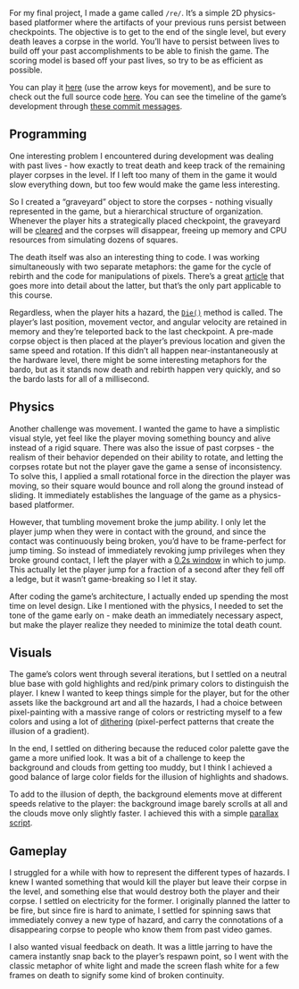 For my final project, I made a game called `/re/`. It’s a simple 2D physics-based platformer where the artifacts of your previous runs persist between checkpoints. The objective is to get to the end of the single level, but every death leaves a corpse in the world. You’ll have to persist between lives to build off your past accomplishments to be able to finish the game. The scoring model is based off your past lives, so try to be as efficient as possible. 

You can play it [here](http://adriangarza.github.io/re/) (use the arrow keys for movement), and be sure to check out the full source code [here](https://github.com/adriangarza/re/tree/master/Assets/Scripts). You can see the timeline of the game’s development through [these commit messages](https://github.com/adriangarza/re/commits/master).

## Programming
One interesting problem I encountered during development was dealing with past lives - how exactly to treat death and keep track of the remaining player corpses in the level. If I left too many of them in the game it would slow everything down, but too few would make the game less interesting.

So I created a “graveyard” object to store the corpses - nothing visually represented in the game, but a hierarchical structure of organization. Whenever the player hits a strategically placed checkpoint, the graveyard will be [cleared](https://github.com/adriangarza/re/blob/master/Assets/Scripts/PlayerController.cs#L197) and the corpses will disappear, freeing up memory and CPU resources from simulating dozens of squares. 

The death itself was also an interesting thing to code. I was working simultaneously with two separate metaphors: the game for the cycle of rebirth and the code for manipulations of pixels. There’s a great [article](http://www.ctheory.net/articles.aspx?id=74) that goes more into detail about the latter, but that’s the only part applicable to this course. 

Regardless, when the player hits a hazard, the [`Die()`](https://github.com/adriangarza/re/blob/master/Assets/Scripts/PlayerController.cs#L162) method is called. The player’s last position, movement vector, and angular velocity are retained in memory and they’re teleported back to the last checkpoint. A pre-made corpse object is then placed at the player’s previous location and given the same speed and rotation. If this didn’t all happen near-instantaneously at the hardware level, there might be some interesting metaphors for the bardo, but as it stands now death and rebirth happen very quickly, and so the bardo lasts for all of a millisecond.

## Physics
Another challenge was movement. I wanted the game to have a simplistic visual style, yet feel like the player moving something bouncy and alive instead of a rigid square. There was also the issue of past corpses - the realism of their behavior depended on their ability to rotate, and letting the corpses rotate but not the player gave the game a sense of inconsistency. To solve this, I applied a small rotational force in the direction the player was moving, so their square would bounce and roll along the ground instead of sliding. It immediately establishes the language of the game as a physics-based platformer. 

However, that tumbling movement broke the jump ability. I only let the player jump when they were in contact with the ground, and since the contact was continuously being broken, you’d have to be frame-perfect for jump timing. So instead of immediately revoking jump privileges when they broke ground contact, I left the player with a [0.2s window](https://github.com/adriangarza/re/blob/master/Assets/Scripts/PlayerController.cs#L148) in which to jump. This actually let the player jump for a fraction of a second after they fell off a ledge, but it wasn’t game-breaking so I let it stay.

After coding the game’s architecture, I actually ended up spending the most time on level design. Like I mentioned with the physics, I needed to set the tone of the game early on - make death an immediately necessary aspect, but make the player realize they needed to minimize the total death count. 

## Visuals
The game’s colors went through several iterations, but I settled on a neutral blue base with gold highlights and red/pink primary colors to distinguish the player. I knew I wanted to keep things simple for the player, but for the other assets like the background art and all the hazards, I had a choice between pixel-painting with a massive range of colors or restricting myself to a few colors and using a lot of [dithering](https://en.wikipedia.org/wiki/Dither) (pixel-perfect patterns that create the illusion of a gradient). 

In the end, I settled on dithering because the reduced color palette gave the game a more unified look. It was a bit of a challenge to keep the background and clouds from getting too muddy, but I think I achieved a good balance of large color fields for the illusion of highlights and shadows.

To add to the illusion of depth, the background elements move at different speeds relative to the player: the background image barely scrolls at all and the clouds move only slightly faster. I achieved this with a simple [parallax script](https://github.com/adriangarza/re/blob/master/Assets/Scripts/Parallax.cs).

## Gameplay
I struggled for a while with how to represent the different types of hazards. I knew I wanted something that would kill the player but leave their corpse in the level, and something else that would destroy both the player and their corpse. I settled on electricity for the former. I originally planned the latter to be fire, but since fire is hard to animate, I settled for spinning saws that immediately convey a new type of hazard, and carry the connotations of a disappearing corpse to people who know them from past video games.

I also wanted visual feedback on death. It was a little jarring to have the camera instantly snap back to the player’s respawn point, so I went with the classic metaphor of white light and made the screen flash white for a few frames on death to signify some kind of broken continuity.	
